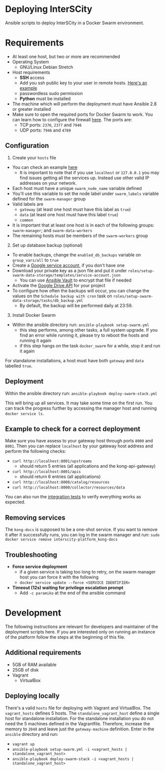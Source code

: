 # Deploying InterSCity

Ansible scripts to deploy InterSCity in a Docker Swarm environment.

# Requirements

* At least one host, but two or more are recommended
* Operating System
  - GNU/Linux Debian Stretch
* Host requirements
  - **SSH** access
  - Add you ssh public key to your user in remote hosts. [Here's an example](https://www.digitalocean.com/community/tutorials/how-to-configure-ssh-key-based-authentication-on-a-linux-server)
  - passwordless sudo permission
  - **Python** must be installed
* The machine which will perform the deployment must have Ansible 2.8 or greater installed
* Make sure to open the required ports for Docker Swarm to work. You can learn how to configure the firewall [here](https://www.digitalocean.com/community/tutorials/how-to-configure-the-linux-firewall-for-docker-swarm-on-ubuntu-16-04). The ports are:
  - TCP ports: `2376`, `2377` and `7946`
  - UDP ports: `7946` and `4789`

## Configuration

1. Create your `hosts` file
  * You can check an example [here](ansible/vagrant_hosts)
    - It is important to note that if you use `localhost` or `127.0.0.1` you may find issues getting all the services up. Instead use other valid IP addresses on your network.
  * Each host must have a unique `swarm_node_name` variable defined
  * You'll use this variable to set the node label under `swarm_labels` variable defined for the `swarm-manager` group
  * Valid labels are
    - `gateway` (at least one host must have this label as `true`)
    - `data` (at least one host must have this label `true`)
    - `common`
  * It is important that at least one host is in each of the following groups: `swarm-manager`; and `swarm-data-workers`
  * The remaining hosts must be members of the `swarm-workers` group
2. Set up database backup (optional)
  * To enable backups, change the `enabled_db_backups` variable on `group_vars/all` to `true`
  * Create a [Google service account](https://developers.google.com/identity/protocols/oauth2/service-account#creatinganaccount), if you don't have one
  * Download your private key as a json file and put it under `roles/setup-swarm-data-storage/templates/service-account.json`
    - You can use [Ansible Vault](https://docs.ansible.com/ansible/latest/user_guide/vault.html#encrypting-unencrypted-files) to encrypt that file if needed
  * Activate the [Google Drive API](https://console.developers.google.com/apis/library/drive.googleapis.com) for your project
  * To configure how often the backups will occur, you can change the values on the `Schedule backup with cron` task on `roles/setup-swarm-data-storage/tasks/db_backup.yml`
    - By default, the backup will be performed daily at 23:59.
3. Install Docker Swarm
  * Within the ansible directory run: `ansible-playbook setup-swarm.yml`
    - this step performs, among other tasks, a full system upgrade. If you find an error while running it, please try to reboot the hosts and running it again
    - if this step hangs on the task `docker_swarm` for a while, stop it and run it again

For standalone installations, a host must have both `gateway` and `data` labelled `true`.

## Deployment

Within the ansible directory run: `ansible-playbook deploy-swarm-stack.yml`

This will bring up all services. It may take some time on the first run. You can track the progress further by accessing the manager host and running `docker service ls`.

## Example to check for a correct deployment

Make sure you have assess to your gateway host through ports `8000` and `8001`. Then you can replace `localhost` by your gateway host address and perform the following checks:

* `curl http://localhost:8001/upstreams`
  - should return 5 entries (all applications and the kong-api-gateway)
* `curl http://localhost:8001/apis`
  - should return 6 entries (all applications)
* `curl http://localhost:8000/catalog/resources`
* `curl http://localhost:8000/collector/resources/data`

You can also run the [integration tests](src/test/README.md) to verify everything works as expected.

## Removing services

The `kong-docs` is supposed to be a one-shot service. If you want to remove it after it successfully runs, you can log in the swarm manager and run: `sudo docker service remove interscity-platform_kong-docs`

## Troubleshooting

* **Force service deployment**
  - if a given service is taking too long to retry, on the swarm manager host you can force it with the following
  - `docker service update --force <SERVICE IDENTIFIER>`
* **Timeout (12s) waiting for privilege escalation prompt**
  - Add `-c paramiko` at the end of the ansible command

# Development

The following instructions are relevant for developers and maintainer of the deployment scripts here. If you are interested only on running an instance of the platform follow the steps at the beginning of this file.

## Additional requirements

* 5GB of RAM available
* 25GB of disk
* Vagrant
  * VirtualBox

## Deploying locally

There's a valid `hosts` file for deploying with Vagrant and VirtualBox. The `vagrant_hosts` defines 5 hosts. The `standalone_vagrant_host` define a single host for standalone installation. For the standalone installation you do not need the 5 machines defined in the Vagrantfile. Therefore, increase the memory to `2048` and leave just the `gateway-machine` definition. Enter in the `ansible` directory and run:

* `vagrant up`
* `ansible-playbook setup-swarm.yml -i <vagrant_hosts | standalone_vagrant_host>`
* `ansible-playbook deploy-swarm-stack -i <vagrant_hosts | standalone_vagrant_host>`
